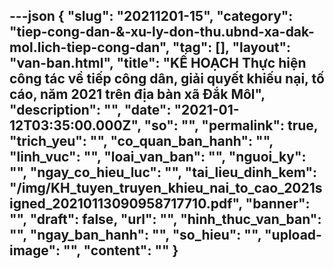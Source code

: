 ---json
{
    "slug": "20211201-15",
    "category": "tiep-cong-dan-&-xu-ly-don-thu.ubnd-xa-dak-mol.lich-tiep-cong-dan",
    "tag": [],
    "layout": "van-ban.html",
    "title": "KẾ HOẠCH Thực hiện công tác về tiếp công dân, giải quyết khiếu nại, tố cáo, năm 2021 trên địa bàn xã Đắk Môl",
    "description": "",
    "date": "2021-01-12T03:35:00.000Z",
    "so": "",
    "permalink": true,
    "trich_yeu": "",
    "co_quan_ban_hanh": "",
    "linh_vuc": "",
    "loai_van_ban": "",
    "nguoi_ky": "",
    "ngay_co_hieu_luc": "",
    "tai_lieu_dinh_kem": "/img/KH_tuyen_truyen_khieu_nai_to_cao_2021signed_20210113090958717710.pdf",
    "banner": "",
    "draft": false,
    "url": "",
    "hinh_thuc_van_ban": "",
    "ngay_ban_hanh": "",
    "so_hieu": "",
    "upload-image": "",
    "__content__": ""
}
---
